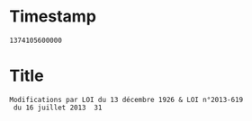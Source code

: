 # Timestamp
```
1374105600000
```

# Title
```
Modifications par LOI du 13 décembre 1926 & LOI n°2013-619
 du 16 juillet 2013  31
```